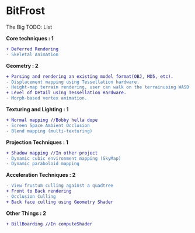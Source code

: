 # BitFrost
The Big TODO: List

**Core techniques : 1**
```diff
+ Deferred Rendering 
- Skeletal Animation
```
**Geometry : 2**
```diff
+ Parsing and rendering an existing model format(OBJ, MD5, etc).
- Displacement mapping using Tessellation hardware.
- Height-map terrain rendering, user can walk on the terrainusing WASD keys.
+ Level of Detail using Tessellation Hardware.
- Morph-based vertex animation.
```
**Texturing and Lighting : 1**
```diff
+ Normal mapping //Bobby hella dope
- Screen Space Ambient Occlusion
- Blend mapping (multi-texturing)
```
**Projection Techniques : 1**
```diff
+ Shadow mapping //In other project
- Dynamic cubic environment mapping (SkyMap)
- Dynamic paraboloid mapping
```
**Acceleration Techniques : 2**
```diff
- View frustum culling against a quadtree 
+ Front to Back rendering 
- Occlusion Culling 
+ Back face culling using Geometry Shader
```
**Other Things : 2**
```diff
+ BillBoarding //In computeShader
```
